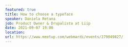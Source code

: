 ```yaml
---
featured: true
title: How to choose a typeface
speaker: Daniela Retana
job: Product Owner & Drupalista at Liip 
date: 2021-09-07 19:00
location: 
url: https://www.meetup.com/webmardi/events/279049827/
---
```

